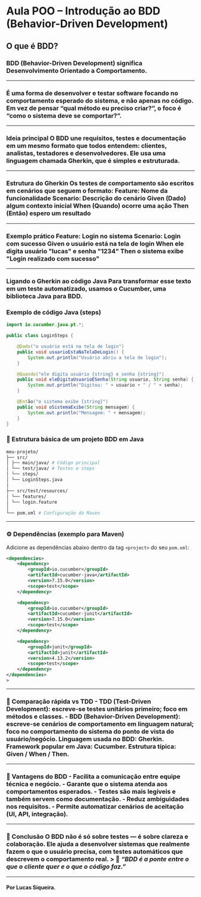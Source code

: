 # Aula POO – Introdução ao BDD (Behavior-Driven Development) 
## O que é BDD? 
### **BDD (Behavior-Driven Development)** significa **Desenvolvimento Orientado a Comportamento**.
---
### É uma forma de desenvolver e testar software focando **no comportamento esperado do sistema**, e não apenas no código. Em vez de pensar “qual método eu preciso criar?”, o foco é “como o sistema deve se comportar?”. 
--- 
###  Ideia principal O BDD une **requisitos**, **testes** e **documentação** em um mesmo formato que todos entendem: clientes, analistas, testadores e desenvolvedores. Ele usa uma linguagem chamada **Gherkin**, que é simples e estruturada. 
--- 
### Estrutura do Gherkin Os testes de comportamento são escritos em **cenários** que seguem o formato: Feature: Nome da funcionalidade Scenario: Descrição do cenário Given (Dado) algum contexto inicial When (Quando) ocorre uma ação Then (Então) espero um resultado 
--- 
###  Exemplo prático Feature: Login no sistema Scenario: Login com sucesso Given o usuário está na tela de login When ele digita usuário "lucas" e senha "1234" Then o sistema exibe "Login realizado com sucesso" 
---
###  Ligando o Gherkin ao código Java Para transformar esse texto em um **teste automatizado**, usamos o **Cucumber**, uma biblioteca Java para BDD.
###  Exemplo de código Java (steps)

```java
import io.cucumber.java.pt.*;

public class LoginSteps {

    @Dado("o usuário está na tela de login")
    public void usuarioEstaNaTelaDeLogin() {
        System.out.println("Usuário abriu a tela de login");
    }

    @Quando("ele digita usuário {string} e senha {string}")
    public void eleDigitaUsuarioESenha(String usuario, String senha) {
        System.out.println("Digitou: " + usuario + " / " + senha);
    }

    @Então("o sistema exibe {string}")
    public void oSistemaExibe(String mensagem) {
        System.out.println("Mensagem: " + mensagem);
    }
}
```
### 🧩 Estrutura básica de um projeto BDD em Java
```bash
meu-projeto/
├── src/
│ ├── main/java/ # Código principal
│ └── test/java/ # Testes e steps
│ └── steps/
│ └── LoginSteps.java
│
├── src/test/resources/
│ └── features/
│ └── login.feature
│
└── pom.xml # Configuração do Maven
```
---
### ⚙️ Dependências (exemplo para Maven)

Adicione as dependências abaixo dentro da tag `<project>` do seu `pom.xml`:

```xml
<dependencies>
    <dependency>
        <groupId>io.cucumber</groupId>
        <artifactId>cucumber-java</artifactId>
        <version>7.15.0</version>
        <scope>test</scope>
    </dependency>

    <dependency>
        <groupId>io.cucumber</groupId>
        <artifactId>cucumber-junit</artifactId>
        <version>7.15.0</version>
        <scope>test</scope>
    </dependency>

    <dependency>
        <groupId>junit</groupId>
        <artifactId>junit</artifactId>
        <version>4.13.2</version>
        <scope>test</scope>
    </dependency>
</dependencies>
>
```
--- 
### 🧠 Comparação rápida vs TDD - **TDD (Test-Driven Development)**: escreve-se testes unitários primeiro; foco em métodos e classes. - **BDD (Behavior-Driven Development)**: escreve-se cenários de comportamento em linguagem natural; foco no comportamento do sistema do ponto de vista do usuário/negócio. Linguagem usada no BDD: **Gherkin**. Framework popular em Java: **Cucumber**. Estrutura típica: **Given / When / Then**. 
---
### 🚀 Vantagens do BDD - Facilita a comunicação entre equipe técnica e negócio. - Garante que o sistema atenda aos comportamentos esperados. - Testes são mais legíveis e também servem como documentação. - Reduz ambiguidades nos requisitos. - Permite automatizar cenários de aceitação (UI, API, integração). 
---
### 🏁 Conclusão O **BDD** não é só sobre testes — é sobre **clareza e colaboração**. Ele ajuda a desenvolver sistemas que realmente fazem o que o usuário precisa, com testes automáticos que descrevem o comportamento real. > 💬 *“BDD é a ponte entre o que o cliente quer e o que o código faz.”*
---
#### Por Lucas Siqueira.
